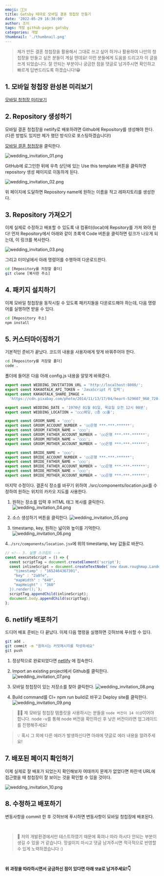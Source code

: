 ```yaml
---
emoji: 👰🏻‍♀️
title: Gatsby 테마로 모바일 결혼 청첩장 만들기
date: '2022-05-29 16:30:00'
author: 조이
tags: 개발 github-pages gatsby
categories: 개발
thumbnail: './thumbnail.png'
---
```


> 제가 만든 결혼 청첩장을 활용해서 그대로 쓰고 싶어 하거나 활용하여 나만의 청첩장을 만들고 싶은 분들이 계실 텐데요! 이런 분들에게 도움을 드리고자 이 글을 쓰게 되었습니다. 잘 안되는 부분이나 궁금한 점을 댓글로 남겨주시면 확인하고 빠르게 답변드리도록 하겠습니다!😁

## 1. 모바일 청첩장 완성본 미리보기

[모바일 청첩장 미리보기](https://wedding-templete.netlify.app/)

## 2. Repository 생성하기

모바일 결혼 청첩장을 netlify로 배포하려면 Github에 Repository를 생성해야 한다. (다른 방법도 있지만 제가 했던 방식으로 포스팅하겠습니다!)

[모바일 결혼 청첩장](https://github.com/S-jooyoung/WEDDING_INVITATION)을 클릭한다.

![wedding_invitation_01.png](wedding_invitation_01.png)

GitHub에 로그인한 뒤에 우측 상단에 있는 Use this template 버튼을 클릭하면 repository 생성 페이지로 이동하게 된다.

![wedding_invitation_02.png](wedding_invitation_02.png)

위 페이지에 도달하면 Repository name에 원하는 이름을 적고 레파지토리를 생성한다.

## 3. Repository 가져오기

이제 실제로 수정하고 배포할 수 있도록 내 컴퓨터(local)에 Repsitory를 가져 와야 한다! 먼저 Repository에서 아래와 같이 초록색 Code 버튼을 클릭하면 링크가 나오게 되는데, 이 링크를 복사한다.

![wedding_invitation_03.png](wedding_invitation_03.png)

그리고 터미널에서 아래 명령어를 수행하여 다운로드한다.

```bash
cd [Repository를 저장할 폴더]
git clone [복사한 주소]
```

## 4. 패키지 설치하기

이제 모바일 청첩장을 동작시킬 수 있도록 패키지들을 다운로드해야 하는데, 다음 명령어를 실행하면 받을 수 있다.

```bash
cd [Repository 주소]
npm install
```

## 5. 커스터마이징하기

기본적인 준비가 끝났다. 코드의 내용을 사용자에게 맞게 바꿔주어야 한다.

```bash
cd [Repository를 저장할 폴더]
code .
```

폴더에 들어온 다음 아래 config.js 내용을 알맞게 바꿔준다.

```javascript
export const WEDDING_INVITATION_URL = 'http://localhost:8000/';
export const KAKAOTALK_API_TOKEN = 'JavaScript 키 입력';
export const KAKAOTALK_SHARE_IMAGE =
  'https://cdn.pixabay.com/photo/2014/11/13/17/04/heart-529607_960_720.jpg';

export const WEDDING_DATE = '1970년 01월 01일, 목요일 오전 12시 00분';
export const WEDDING_LOCATION = '○○○웨딩, ○층 ○○홀';

export const GROOM_NAME = '○○○';
export const GROOM_ACCOUNT_NUMBER = '○○은행 ***-***-******';
export const GROOM_FATHER_NAME = '○○○';
export const GROOM_FATHER_ACCOUNT_NUMBER = '○○은행 ***-***-******';
export const GROOM_MOTHER_NAME = '○○○';
export const GROOM_MOTHER_ACCOUNT_NUMBER = '○○은행 ***-***-******';

export const BRIDE_NAME = '○○○';
export const BRIDE_ACCOUNT_NUMBER = '○○은행 ***-***-******';
export const BRIDE_FATHER_NAME = '○○○';
export const BRIDE_FATHER_ACCOUNT_NUMBER = '○○은행 ***-***-******';
export const BRIDE_MOTHER_NAME = '○○○';
export const BRIDE_MOTHER_ACCOUNT_NUMBER = '○○은행 ***-***-******';
```

마지막 수정이다. 결혼식 장소를 바꾸기 위하여 ./src/components/location.jsx를 수정하여 원하는 위치의 카카오 지도를 사용한다.

1. 원하는 장소를 입력 후 HTML 태그 복사를 클릭한다.
   ![wedding_invitation_04.png](wedding_invitation_04.png)

2. 소스 생성하기 버튼을 클릭한다.
   ![wedding_invitation_05.png](wedding_invitation_05.png)

3. timestamp, key, 원하는 넓이와 높이를 기억한다.
   ![wedding_invitation_06.png](wedding_invitation_06.png)

4.`./src/components/location.jsx`에 위의 timestamp, key 값들로 바꾼다.

```javascript
// <!-- 3. 실행 스크립트 -->
const executeScript = () => {
  const scriptTag = document.createElement('script');
  const inlineScript = document.createTextNode(`new daum.roughmap.Lander({
    "timestamp" : "1652464367301",
    "key" : "2a8fe",
    "mapWidth" : "640",
    "mapHeight" : "360"
  }).render();`);
  scriptTag.appendChild(inlineScript);
  document.body.appendChild(scriptTag);
};
```

## 6. netlify 배포하기

드디어 배포 준비는 다 끝났다. 이제 다음 명령을 실행하면 깃허브에 푸쉬할 수 있다.

```bash
git add .
git commit -m "원하시는 커밋메시지를 작성하세요"
git push
```

1. 정상적으로 완료되었다면 [netlify](https://www.netlify.com/) 에 접속한다.

2. Import an existing project에서 Github를 클릭한다.
   ![wedding_invitation_07.png](wedding_invitation_07.png)

3. 모바일 청첩장이 있는 저장소를 찾아 클릭한다.
   ![wedding_invitation_08.png](wedding_invitation_08.png)

4. Build command를 CI= npm run build로 바꾸고 Deploy site를 클릭한다.
   ![wedding_invitation_09.png](wedding_invitation_09.png)

> 🙋‍♂️ 제 모바일 청첩장 템플릿을 사용하시는 분들을 `node 버전이 14 이상`이어야 합니다.
> node -v를 통해 node 버전을 확인하신 후 낮은 버전이라면 업그레이드를 진행해주세요!

> 💡 혹시 그 외에 다른 에러가 발생하신다면 아래에 댓글로 에러 내용을 알려주세요!

## 7. 배포된 페이지 확인하기

이제 실제로 잘 배포가 되었는지 확인해보자 여태까지 문제가 없었다면 파란색 URL에 접근했을 때 청첩장이 잘 보이는 것을 확인할 수 있을 것이다.

![wedding_invitation_10.png](wedding_invitation_10.png)

## 8. 수정하고 배포하기

변동사항을 commit 한 후 깃허브에 푸시하면 변동사항이 모바일 청첩장에 배포된다.

<br/>

> 🤔 저의 개발환경에서만 테스트하였기 때문에 혹여나 따라 하시다 안되는 부분이 생길 수 있을 거 같습니다. 망설이지 마시고 댓글 남겨주시면 적극적으로 반영할수 있게 노력하겠습니다 :)

<br/>

**위 과정을 따라하시면서 궁금하신 점이 있다면 아래 `댓글`로 남겨주세요!👇**
